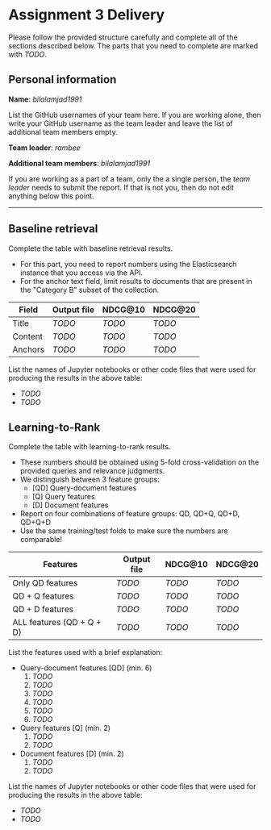 # Assignment 3 Delivery

Please follow the provided structure carefully and complete all of the sections described below. The parts that you need to complete are marked with *TODO*.

## Personal information

**Name**: *bilalamjad1991*

List the GitHub usernames of your team here. If you are working alone, then write your GitHub username as the team leader and leave the list of additional team members empty.

**Team leader**: *rambee*

**Additional team members**: *bilalamjad1991*

If you are working as a part of a team, only the a single person, the *team leader* needs to submit the report. If that is not you, then do not edit anything below this point.

----

## Baseline retrieval

Complete the table with baseline retrieval results.

  - For this part, you need to report numbers using the Elasticsearch instance that you access via the API.
  - For the anchor text field, limit results to documents that are present in the "Category B" subset of the collection.

| **Field** | **Output file** | **NDCG@10** | **NDCG@20** |
| -- | -- | -- | -- |
| Title | *TODO* | *TODO* | *TODO* |
| Content | *TODO* | *TODO* | *TODO* |
| Anchors | *TODO* | *TODO* | *TODO* |


List the names of Jupyter notebooks or other code files that were used for producing the results in the above table:
  - *TODO*
  - *TODO*


## Learning-to-Rank

Complete the table with learning-to-rank results.

  - These numbers should be obtained using 5-fold cross-validation on the provided queries and relevance judgments.
  - We distinguish between 3 feature groups:
      - [QD] Query-document features
      - [Q] Query features
      - [D] Document features
  - Report on four combinations of feature groups: QD, QD+Q, QD+D, QD+Q+D
  - Use the same training/test folds to make sure the numbers are comparable!

| **Features** | **Output file** | **NDCG@10** | **NDCG@20** |
| -- | -- | -- | -- |
| Only QD features | *TODO* | *TODO* | *TODO* |
| QD + Q features | *TODO* | *TODO* | *TODO* |
| QD + D features | *TODO* | *TODO* | *TODO* |
| ALL features (QD + Q + D) | *TODO* | *TODO* | *TODO* |


List the features used with a brief explanation:
  - Query-document features [QD] (min. 6)
    1. *TODO*
    2. *TODO*
    3. *TODO*
    4. *TODO*
    5. *TODO*
    6. *TODO*
  - Query features [Q] (min. 2)
    1. *TODO*
    2. *TODO*
  - Document features [D] (min. 2)
    1. *TODO*
    2. *TODO*

List the names of Jupyter notebooks or other code files that were used for producing the results in the above table:
  - *TODO*
  - *TODO*
